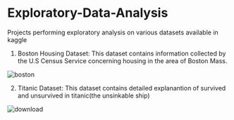 # Exploratory-Data-Analysis
Projects performing exploratory analysis on various datasets available in kaggle

1. Boston Housing Dataset: This dataset contains information collected by the U.S Census Service concerning housing in the area of Boston Mass.

![boston](https://github.com/Riwaj22/Exploratory-Data-Analysis/assets/99485058/2823b70c-3035-40f1-8bd3-f95e262d0e18)


2. Titanic Dataset: This dataset contains detailed explanantion of survived and unsurvived in titanic(the unsinkable ship)


![download](https://github.com/Riwaj22/Exploratory-Data-Analysis/assets/99485058/b42079cb-28d9-419b-ac11-bd827d74cce5)


